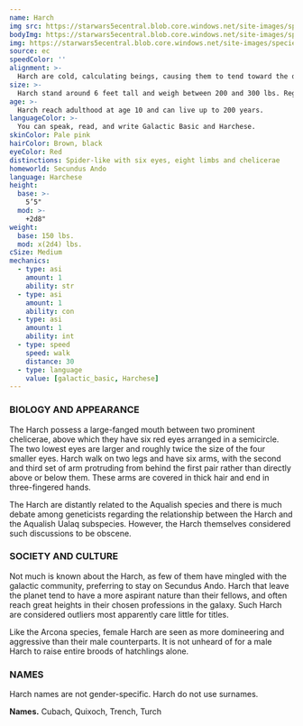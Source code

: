 ```yaml
---
name: Harch
img src: https://starwars5ecentral.blob.core.windows.net/site-images/species/species_harch.png
bodyImg: https://starwars5ecentral.blob.core.windows.net/site-images/species/species_harch.png
img: https://starwars5ecentral.blob.core.windows.net/site-images/species/species_harch.png
source: ec
speedColor: ''
alignment: >-
  Harch are cold, calculating beings, causing them to tend toward the dark side, though there are exceptions.
size: >-
  Harch stand around 6 feet tall and weigh between 200 and 300 lbs. Regardless of your position in that range, your size is Medium.
age: >-
  Harch reach adulthood at age 10 and can live up to 200 years.
languageColor: >-
  You can speak, read, and write Galactic Basic and Harchese. 
skinColor: Pale pink
hairColor: Brown, black
eyeColor: Red
distinctions: Spider-like with six eyes, eight limbs and chelicerae
homeworld: Secundus Ando
language: Harchese
height:
  base: >-
    5’5"
  mod: >-
    +2d8"
weight:
  base: 150 lbs.
  mod: x(2d4) lbs.
cSize: Medium
mechanics:
  - type: asi
    amount: 1
    ability: str
  - type: asi
    amount: 1
    ability: con
  - type: asi
    amount: 1
    ability: int
  - type: speed
    speed: walk
    distance: 30
  - type: language
    value: [galactic_basic, Harchese]
---
```

### BIOLOGY AND APPEARANCE
The Harch possess a large-fanged mouth between two prominent chelicerae, above which they have six red eyes arranged in a semicircle. The two lowest eyes are larger and roughly twice the size of the four smaller eyes. Harch walk on two legs and have six arms, with the second and third set of arm protruding from behind the first pair rather than directly above or below them. These arms are covered in thick hair and end in three-fingered hands.

The Harch are distantly related to the Aqualish species and there is much debate among geneticists regarding the relationship between the Harch and the Aqualish Ualaq subspecies. However, the Harch themselves considered such discussions to be obscene.

### SOCIETY AND CULTURE
Not much is known about the Harch, as few of them have mingled with the galactic community, preferring to stay on Secundus Ando. Harch that leave the planet tend to have a more aspirant nature than their fellows, and often reach great heights in their chosen professions in the galaxy. Such Harch are considered outliers most apparently care little for titles.

Like the Arcona species, female Harch are seen as more domineering and aggressive than their male counterparts. It is not unheard of for a male Harch to raise entire broods of hatchlings alone.

### NAMES
Harch names are not gender-specific. Harch do not use surnames.

__Names.__ Cubach, Quixoch, Trench, Turch



    